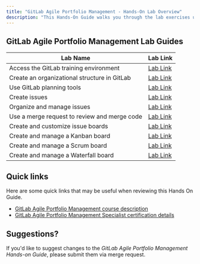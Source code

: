 ```yaml
---
title: "GitLab Agile Portfolio Management - Hands-On Lab Overview"
description: "This Hands-On Guide walks you through the lab exercises used in the GitLab Agile Portfolio Management course."
---
```


## GitLab Agile Portfolio Management Lab Guides

| Lab Name | Lab Link |
|-----------|------------|
| Access the GitLab training environment | [Lab Link](/handbook/customer-success/professional-services-engineering/education-services/ilt-labs/gitlabpmhandsonlab1/) |
| Create an organizational structure in GitLab | [Lab Link](/handbook/customer-success/professional-services-engineering/education-services/ilt-labs/gitlabpmhandsonlab2/) |
| Use GitLab planning tools | [Lab Link](/handbook/customer-success/professional-services-engineering/education-services/ilt-labs/gitlabpmhandsonlab3/) |
| Create issues |  [Lab Link](/handbook/customer-success/professional-services-engineering/education-services/ilt-labs/gitlabpmhandsonlab4/) |
|  Organize and manage issues | [Lab Link](/handbook/customer-success/professional-services-engineering/education-services/ilt-labs/gitlabpmhandsonlab5/) |
| Use a merge request to review and merge code | [Lab Link](/handbook/customer-success/professional-services-engineering/education-services/ilt-labs/gitlabpmhandsonlab6/) |
| Create and customize issue boards |  [Lab Link](/handbook/customer-success/professional-services-engineering/education-services/ilt-labs/gitlabpmhandsonlab7/) |
| Create and manage a Kanban board | [Lab Link](/handbook/customer-success/professional-services-engineering/education-services/ilt-labs/gitlabpmhandsonlab8/) |
| Create and manage a Scrum board |  [Lab Link](/handbook/customer-success/professional-services-engineering/education-services/ilt-labs/gitlabpmhandsonlab9/) |
|  Create and manage a Waterfall board | [Lab Link](/handbook/customer-success/professional-services-engineering/education-services/ilt-labs/gitlabpmhandsonlab10/) |

## Quick links

Here are some quick links that may be useful when reviewing this Hands On Guide.

* [GitLab Agile Portfolio Management course description](https://university.gitlab.com/pages/agile-training/)
* [GitLab Agile Portfolio Management Specialist certification details](https://university.gitlab.com/pages/certifications/)

## Suggestions?

If you'd like to suggest changes to the *GitLab Agile Portfolio Management Hands-on Guide*, please submit them via merge request.
